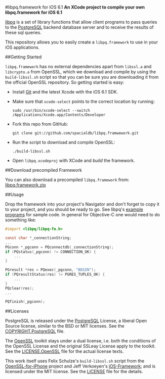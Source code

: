 #libpq.framework for iOS 6.1
**An XCode project to compile your own libpq.framework for iOS 6.1**

[libpq](http://www.postgresql.org/docs/current/interactive/libpq.html) is a set of library functions that allow client programs to pass queries to the [PostgreSQL](http://www.postgresql.org/) backend database server and to receive the results of these sql queries.

This repository allows you to easily create a `libpq.framework` to use in your iOS applications.

##Getting Started

`libpq.framework` has no external dependencies apart from `libssl.a` and `libcrypto.a` from OpenSSL, which we download and compile by using the `build-libssl.sh` script so that you can be sure you are downloading it from the official OpenSSL repository. So getting started is easy:

* Install [Git](http://git-scm.com/) and the latest Xcode with the iOS 6.1 SDK.

* Make sure that `xcode-select` points to the correct location by running:

    `sudo /usr/bin/xcode-select --switch /Applications/Xcode.app/Contents/Developer`

* Fork this repo from GitHub:

    `git clone git://github.com/spacialdb/libpq.framwework.git`

* Run the script to download and compile OpenSSL:

    `./build-libssl.sh`

* Open `libpq.xcodeproj` with XCode and *build* the framework.

##Download precompiled Framework

You can also download a precompiled `libpq.framework` from: [libpq.framework.zip](http://bit.ly/libpq-framework)

##Usage

Drop the framework into your project's Navigator and don't forget to copy it to your project, and you should be ready to go. See libpq's [example programs](http://www.postgresql.org/docs/current/interactive/libpq-example.html) for sample code. In general for Objective-C one would need to do something like:

```Objective-C
#import <libpq/libpq-fe.h>

const char *_connectionString;
...
PGconn *_pgconn = PQconnectdb(_connectionString);
if (PQstatus(_pgconn) != CONNECTION_OK) {
    ...
}

PGresult *res = PQexec(_pgconn, "BEGIN");
if (PQresultStatus(res) != PGRES_TUPLES_OK) {
    ...
}
PQclear(res);
...

PQfinish(_pgconn);
```

##Licenses

PostgreSQL is released under the [PostgreSQL](http://www.opensource.org/licenses/postgresql) License, a liberal Open Source license, similar to the BSD or MIT licenses. See the [COPYRIGHT.PostgreSQL](https://github.com/spacialdb/libpq.framework/blob/master/COPYRIGHT.PostgreSQL) file.

The [OpenSSL](http://www.openssl.org/) toolkit stays under a dual license, i.e. both the conditions of the OpenSSL License and the original SSLeay License apply to the toolkit. See the [LICENSE.OpenSSL](https://github.com/spacialdb/libpq.framework/blob/master/LICENSE.OpenSSL) file for the actual license texts.

This work itself uses Felix Schulze's `build-libssl.sh` script from the [OpenSSL-for-iPhone](https://github.com/x2on/OpenSSL-for-iPhone) project and Jeff Verkoeyen's [iOS-Framework](https://github.com/jverkoey/iOS-Framework); and is licensed under the MIT license. See the [LICENSE](https://github.com/spacialdb/libpq.framework/blob/master/LICENSE) file for the details.

